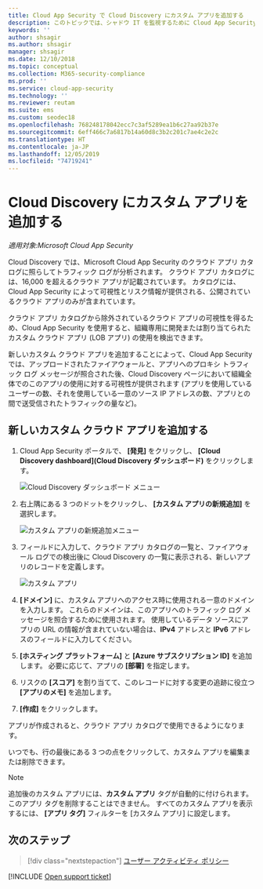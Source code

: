 ```yaml
---
title: Cloud App Security で Cloud Discovery にカスタム アプリを追加する
description: このトピックでは、シャドウ IT を監視するために Cloud App Security で Cloud Discovery にカスタム アプリを追加する方法について説明します。
keywords: ''
author: shsagir
ms.author: shsagir
manager: shsagir
ms.date: 12/10/2018
ms.topic: conceptual
ms.collection: M365-security-compliance
ms.prod: ''
ms.service: cloud-app-security
ms.technology: ''
ms.reviewer: reutam
ms.suite: ems
ms.custom: seodec18
ms.openlocfilehash: 768248178042ecc7c3af5289ea1b6c27aa92b37e
ms.sourcegitcommit: 6eff466c7a6817b14a60d8c3b2c201c7ae4c2e2c
ms.translationtype: HT
ms.contentlocale: ja-JP
ms.lasthandoff: 12/05/2019
ms.locfileid: "74719241"
---
```

# <a name="add-custom-apps-to-cloud-discovery"></a>Cloud Discovery にカスタム アプリを追加する

*適用対象:Microsoft Cloud App Security*

Cloud Discovery では、Microsoft Cloud App Security のクラウド アプリ カタログに照らしてトラフィック ログが分析されます。 クラウド アプリ カタログには、16,000 を超えるクラウド アプリが記載されています。 カタログには、Cloud App Security によって可視性とリスク情報が提供される、公開されているクラウド アプリのみが含まれています。

クラウド アプリ カタログから除外されているクラウド アプリの可視性を得るため、Cloud App Security を使用すると、組織専用に開発または割り当てられたカスタム クラウド アプリ (LOB アプリ) の使用を検出できます。

新しいカスタム クラウド アプリを追加することによって、Cloud App Security では、アップロードされたファイアウォールと、アプリへのプロキシ トラフィック ログ メッセージが照合された後、Cloud Discovery ページにおいて組織全体でのこのアプリの使用に対する可視性が提供されます (アプリを使用しているユーザーの数、それを使用している一意のソース IP アドレスの数、アプリとの間で送受信されたトラフィックの量など)。

## <a name="add-a-new-custom-cloud-app"></a>新しいカスタム クラウド アプリを追加する

1. Cloud App Security ポータルで、 **[発見]** をクリックし、 **[Cloud Discovery dashboard]\(Cloud Discovery ダッシュボード\)** をクリックします。

    ![Cloud Discovery ダッシュボード メニュー](media/cloud-discovery-dashboard-menu.png)

2. 右上隅にある 3 つのドットをクリックし、 **[カスタム アプリの新規追加]** を選択します。

    ![カスタム アプリの新規追加メニュー](media/add-custom-app-menu.png)

3. フィールドに入力して、クラウド アプリ カタログの一覧と、ファイアウォール ログでの検出後に Cloud Discovery の一覧に表示される、新しいアプリのレコードを定義します。

    ![カスタム アプリ](media/add-custom-app.png)

4. **[ドメイン]** に、カスタム アプリへのアクセス時に使用される一意のドメインを入力します。 これらのドメインは、このアプリへのトラフィック ログ メッセージを照合するために使用されます。 使用しているデータ ソースにアプリの URL の情報が含まれていない場合は、**IPv4** アドレスと **IPv6** アドレスのフィールドに入力してください。
5. **[ホスティング プラットフォーム]** と **[Azure サブスクリプション ID]** を追加します。 必要に応じて、アプリの **[部署]** を指定します。
6. リスクの **[スコア]** を割り当てて、このレコードに対する変更の追跡に役立つ **[アプリのメモ]** を追加します。
7. **[作成]** をクリックします。

アプリが作成されると、クラウド アプリ カタログで使用できるようになります。

いつでも、行の最後にある 3 つの点をクリックして、カスタム アプリを編集または削除できます。

>[!NOTE]
> 追加後のカスタム アプリには、**カスタム アプリ** タグが自動的に付けられます。 このアプリ タグを削除することはできません。
すべてのカスタム アプリを表示するには、 **[アプリ タグ]** フィルターを [カスタム アプリ] に設定します。
<!-- - By default, custom apps have a risk score of 10, but you can use the **Override app score** action to change it at any time.-->

## <a name="next-steps"></a>次のステップ

> [!div class="nextstepaction"]
> [ユーザー アクティビティ ポリシー](user-activity-policies.md)

[!INCLUDE [Open support ticket](includes/support.md)]
